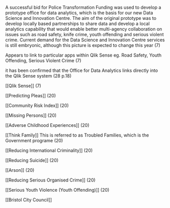 A successful bid for Police Transformation Funding was used to develop a prototype office for data analytics, which is the basis for our new Data Science and Innovation Centre. The aim of the original prototype was to develop locally based partnerships to share data and develop a local analytics capability that would enable better multi-agency collaboration on issues such as road safety, knife crime, youth offending and serious violent crime. Current demand for the Data Science and Innovation Centre services is still embryonic, although this picture is expected to change this year (7)

Appears to link to particular apps within Qlik Sense eg. Road Safety, Youth Offending, Serious Violent Crime (7)

it has been confirmed that the Office for Data Analytics links directly into the Qlik Sense system (28 p.18)

[[Qlik Sense]] (7)

[[Predicting Pleas]] (20)

[[Community Risk Index]] (20)

[[Missing Persons]] (20)

[[Adverse Childhood Experiences]] (20)

[[Think Family]] This is referred to as Troubled Families, which is the Government programe (20)

[[Reducing International Criminality]] (20)

[[Reducing Suicide]] (20)

[[Arson]] (20)

[[Reducing Serious Organised Crime]] (20)

[[Serious Youth Violence (Youth Offending)]] (20)

[[Bristol City Council]]

